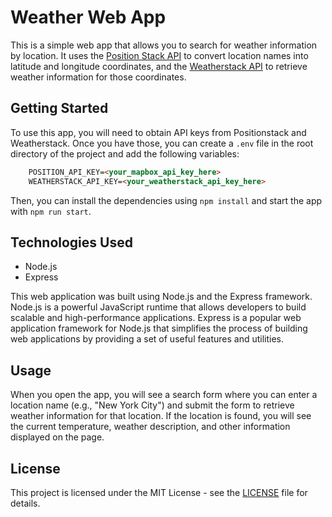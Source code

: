 <h1>Weather Web App</h1>

This is a simple web app that allows you to search for weather information by location. It uses the [Position Stack API](https://positionstack.com/) to convert location names into latitude and longitude coordinates, and the [Weatherstack API](https://weatherstack.com/) to retrieve weather information for those coordinates.

## Getting Started

To use this app, you will need to obtain API keys from Positionstack and Weatherstack. Once you have those, you can create a `.env` file in the root directory of the project and add the following variables:

```html
    POSITION_API_KEY=<your_mapbox_api_key_here>
    WEATHERSTACK_API_KEY=<your_weatherstack_api_key_here>
```
Then, you can install the dependencies using `npm install` and start the app with `npm run start`.

## Technologies Used

- Node.js
- Express

This web application was built using Node.js and the Express framework. Node.js is a powerful JavaScript runtime that allows developers to build scalable and high-performance applications. Express is a popular web application framework for Node.js that simplifies the process of building web applications by providing a set of useful features and utilities.

## Usage

When you open the app, you will see a search form where you can enter a location name (e.g., "New York City") and submit the form to retrieve weather information for that location. If the location is found, you will see the current temperature, weather description, and other information displayed on the page.


## License

This project is licensed under the MIT License - see the [LICENSE](./LICENSE) file for details.
